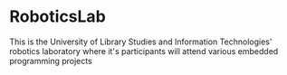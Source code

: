 # RoboticsLab
This is the University of Library Studies and Information Technologies' robotics laboratory where it's participants will attend various embedded programming projects
